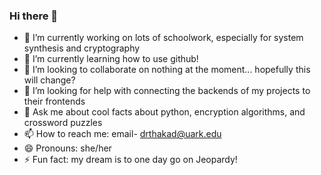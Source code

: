 ### Hi there 👋

- 🔭 I’m currently working on lots of schoolwork, especially for system synthesis and cryptography
- 🌱 I’m currently learning how to use github!
- 👯 I’m looking to collaborate on nothing at the moment... hopefully this will change?
- 🤔 I’m looking for help with connecting the backends of my projects to their frontends
- 💬 Ask me about cool facts about python, encryption algorithms, and crossword puzzles
- 📫 How to reach me: email- drthakad@uark.edu
- 😄 Pronouns: she/her
- ⚡ Fun fact: my dream is to one day go on Jeopardy!
